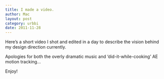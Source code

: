 ```yaml
---
title: I made a video.
author: Mac
layout: post
category: urbbi
date: 2011-11-28
---
```


Here&#8217;s a short video I shot and edited in a day to describe the vision behind my design direction currently. 

Apologies for both the overly dramatic music and &#8216;did-it-while-cooking&#8217; AE motion tracking&#8230;

Enjoy!